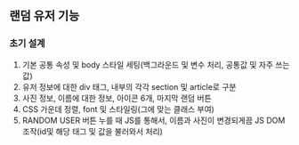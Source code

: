 ## 랜덤 유저 기능

### 초기 설계
1. 기본 공통 속성 및 body 스타일 세팅(백그라운드 및 변수 처리, 공통값 및 자주 쓰는 값)
2. 유저 정보에 대한 div 태그, 내부의 각각 section 및 article로 구분
3. 사진 정보, 이름에 대한 정보, 아이콘 6개, 마지막 랜덤 버튼 
4. CSS 가운데 정렬, font 및 스타일링(그에 맞는 클래스 부여)
5. RANDOM USER 버튼 누를 때 JS를 통해서, 이름과 사진이 변경되게끔 JS DOM 조작(id및 해당 태그 및 값을 불러와서 처리)